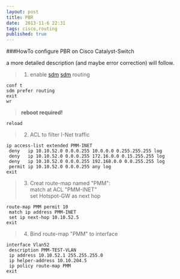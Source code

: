 ```yaml
---
layout: post
title: PBR
date:  2013-11-6 22:31
tags: cisco,routing
published: true
---
```


###HowTo configure PBR on Cisco Catalyst-Switch

a more detailed description (and maybe error correction) will follow.

>1) enable [sdm] [sdm] routing
 
    conf t    
    sdm prefer routing    
    exit    
    wr

>**reboot required!**

    reload

>2) ACL to filter I-Net traffic
 
    ip access-list extended PMM-INET    
     deny   ip 10.10.52.0 0.0.0.255 10.0.0.0 0.255.255.255 log    
     deny   ip 10.10.52.0 0.0.0.255 172.16.0.0 0.15.255.255 log    
     deny   ip 10.10.52.0 0.0.0.255 192.168.0.0 0.0.255.255 log    
     permit ip 10.10.52.0 0.0.0.255 any log    
    exit    


>3) Creat route-map named "PMM":    
>match at ACL "PMM-INET"   
>set Hotspot-GW as next hop

    route-map PMM permit 10    
     match ip address PMM-INET    
     set ip next-hop 10.10.52.5    
    exit    



>4) Bind route-map "PMM" to interface

    interface Vlan52    
     description PMM-TEST-VLAN    
     ip address 10.10.52.1 255.255.255.0    
     ip helper-address 10.10.204.5    
     ip policy route-map PMM    
    exit


[sdm]: https://supportforums.cisco.com/community/netpro/network-infrastructure/routing/blog/2011/03/31/pbr-on-switches-37503560
